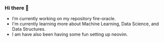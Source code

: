 ### Hi there 👋
- I’m currently working on my repository fire-oracle.
- I'm currently learning more about Machine Learning, Data Science, and Data Structures.
- I am have also been having some fun setting up neovim. 
  
<!--
**dato-jr/dato-jr** is a ✨ _special_ ✨ repository because its `README.md` (this file) appears on your GitHub profile.

Here are some ideas to get you started:

- 🔭 I’m currently working on ...
- 🌱 I’m currently learning ...
- 👯 I’m looking to collaborate on ...
- 🤔 I’m looking for help with ...
- 💬 Ask me about ...
- 📫 How to reach me: ...
- 😄 Pronouns: ...
- ⚡ Fun fact: ...
-->
